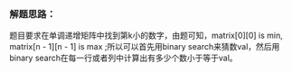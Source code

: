 ### 解题思路：
题目要求在单调递增矩阵中找到第k小的数字，由题可知，matrix[0][0] is min, matrix[n - 1][n - 1] is max
;所以可以首先用binary search来猜数val，然后用binary search在每一行或者列中计算出有多少个数小于等于val。